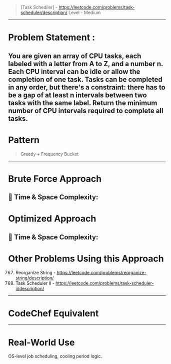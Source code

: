 > [Task Schediler] - https://leetcode.com/problems/task-scheduler/description/
> Level - Medium
--------------------------------------------------------------------------------------------------------------------------------------
# Problem Statement : 

You are given an array of CPU tasks, each labeled with a letter from A to Z, and a number n. Each CPU interval can be idle or allow the completion of one task. Tasks can be completed in any order, but there's a constraint: there has to be a gap of at least n intervals between two tasks with the same label.
Return the minimum number of CPU intervals required to complete all tasks.
--------------------------------------------------------------------------------------------------------------------------------------
# Pattern
> Greedy + Frequency Bucket
--------------------------------------------------------------------------------------------------------------------------------------
# Brute Force Approach

🧠 Time & Space Complexity:
--------------------------------------------------------------------------------------------------------------------------------------
# Optimized Approach

🧠 Time & Space Complexity:
--------------------------------------------------------------------------------------------------------------------------------------
# Other Problems Using this Approach
767. Reorganize String - https://leetcode.com/problems/reorganize-string/description/
2365. Task Scheduler II - https://leetcode.com/problems/task-scheduler-ii/description/
--------------------------------------------------------------------------------------------------------------------------------------
# CodeChef Equivalent

--------------------------------------------------------------------------------------------------------------------------------------
# Real-World Use
 OS-level job scheduling, cooling period logic.